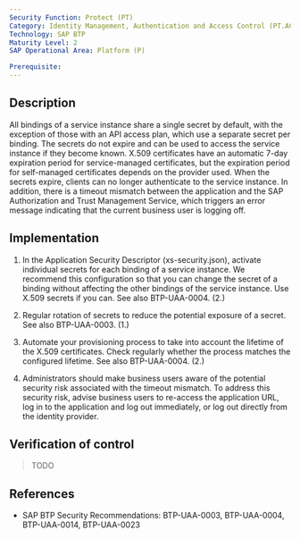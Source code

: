 ```yaml
---
Security Function: Protect (PT)
Category: Identity Management, Authentication and Access Control (PT.AC)
Technology: SAP BTP
Maturity Level: 2
SAP Operational Area: Platform (P)

Prerequisite: 
---
```


## Description

All bindings of a service instance share a single secret by default, with the exception of those with an API access plan, which use a separate secret per binding. The secrets do not expire and can be used to access the service instance if they become known. X.509 certificates have an automatic 7-day expiration period for service-managed certificates, but the expiration period for self-managed certificates depends on the provider used. When the secrets expire, clients can no longer authenticate to the service instance. In addition, there is a timeout mismatch between the application and the SAP Authorization and Trust Management Service, which triggers an error message indicating that the current business user is logging off.

## Implementation

1. In the Application Security Descriptor (xs-security.json), activate individual secrets for each binding of a service instance. We recommend this configuration so that you can change the secret of a binding without affecting the other bindings of the service instance. Use X.509 secrets if you can. See also BTP-UAA-0004. (2.)

2. Regular rotation of secrets to reduce the potential exposure of a secret. See also BTP-UAA-0003. (1.)

3. Automate your provisioning process to take into account the lifetime of the X.509 certificates. Check regularly whether the process matches the configured lifetime. See also BTP-UAA-0004. (2.)

4. Administrators should make business users aware of the potential security risk associated with the timeout mismatch. To address this security risk, advise business users to re-access the application URL, log in to the application and log out immediately, or log out directly from the identity provider.


## Verification of control
> TODO


## References
* SAP BTP Security Recommendations: BTP-UAA-0003, BTP-UAA-0004, BTP-UAA-0014, BTP-UAA-0023
